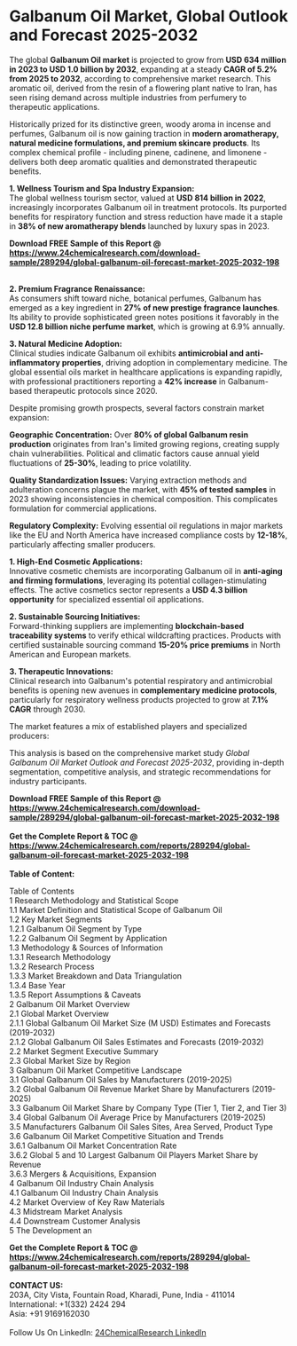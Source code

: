 <h1>Galbanum Oil Market, Global Outlook and Forecast 2025-2032</h1><p>The global <strong>Galbanum Oil market</strong> is projected to grow from <strong>USD 634 million in 2023 to USD 1.0 billion by 2032</strong>, expanding at a steady <strong>CAGR of 5.2% from 2025 to 2032</strong>, according to comprehensive market research. This aromatic oil, derived from the resin of a flowering plant native to Iran, has seen rising demand across multiple industries from perfumery to therapeutic applications.</p><p>Historically prized for its distinctive green, woody aroma in incense and perfumes, Galbanum oil is now gaining traction in <strong>modern aromatherapy, natural medicine formulations, and premium skincare products</strong>. Its complex chemical profile - including pinene, cadinene, and limonene - delivers both deep aromatic qualities and demonstrated therapeutic benefits.</p><p><strong>1. Wellness Tourism and Spa Industry Expansion:</strong><br>
The global wellness tourism sector, valued at <strong>USD 814 billion in 2022</strong>, increasingly incorporates Galbanum oil in treatment protocols. Its purported benefits for respiratory function and stress reduction have made it a staple in <strong>38% of new aromatherapy blends</strong> launched by luxury spas in 2023.</p><div><b>Download FREE Sample of this Report @ 
            <a href="https://www.24chemicalresearch.com/download-sample/289294/global-galbanum-oil-forecast-market-2025-2032-198">
            https://www.24chemicalresearch.com/download-sample/289294/global-galbanum-oil-forecast-market-2025-2032-198</a></b></div><br><p><strong>2. Premium Fragrance Renaissance:</strong><br>
As consumers shift toward niche, botanical perfumes, Galbanum has emerged as a key ingredient in <strong>27% of new prestige fragrance launches</strong>. Its ability to provide sophisticated green notes positions it favorably in the <strong>USD 12.8 billion niche perfume market</strong>, which is growing at 6.9% annually.</p><p><strong>3. Natural Medicine Adoption:</strong><br>
Clinical studies indicate Galbanum oil exhibits <strong>antimicrobial and anti-inflammatory properties</strong>, driving adoption in complementary medicine. The global essential oils market in healthcare applications is expanding rapidly, with professional practitioners reporting a <strong>42% increase</strong> in Galbanum-based therapeutic protocols since 2020.</p><p>Despite promising growth prospects, several factors constrain market expansion:</p><p><strong>Geographic Concentration:</strong> Over <strong>80% of global Galbanum resin production</strong> originates from Iran's limited growing regions, creating supply chain vulnerabilities. Political and climatic factors cause annual yield fluctuations of <strong>25-30%</strong>, leading to price volatility.</p><p><strong>Quality Standardization Issues:</strong> Varying extraction methods and adulteration concerns plague the market, with <strong>45% of tested samples</strong> in 2023 showing inconsistencies in chemical composition. This complicates formulation for commercial applications.</p><p><strong>Regulatory Complexity:</strong> Evolving essential oil regulations in major markets like the EU and North America have increased compliance costs by <strong>12-18%</strong>, particularly affecting smaller producers.</p><p><strong>1. High-End Cosmetic Applications:</strong><br>
Innovative cosmetic chemists are incorporating Galbanum oil in <strong>anti-aging and firming formulations</strong>, leveraging its potential collagen-stimulating effects. The active cosmetics sector represents a <strong>USD 4.3 billion opportunity</strong> for specialized essential oil applications.</p><p><strong>2. Sustainable Sourcing Initiatives:</strong><br>
Forward-thinking suppliers are implementing <strong>blockchain-based traceability systems</strong> to verify ethical wildcrafting practices. Products with certified sustainable sourcing command <strong>15-20% price premiums</strong> in North American and European markets.</p><p><strong>3. Therapeutic Innovations:</strong><br>
Clinical research into Galbanum's potential respiratory and antimicrobial benefits is opening new avenues in <strong>complementary medicine protocols</strong>, particularly for respiratory wellness products projected to grow at <strong>7.1% CAGR</strong> through 2030.</p><p>The market features a mix of established players and specialized producers:</p><p>This analysis is based on the comprehensive market study <em>Global Galbanum Oil Market Outlook and Forecast 2025-2032</em>, providing in-depth segmentation, competitive analysis, and strategic recommendations for industry participants.</p><div><b>Download FREE Sample of this Report @ 
            <a href="https://www.24chemicalresearch.com/download-sample/289294/global-galbanum-oil-forecast-market-2025-2032-198">
            https://www.24chemicalresearch.com/download-sample/289294/global-galbanum-oil-forecast-market-2025-2032-198</a></b></div><br><div><b>Get the Complete Report & TOC @ 
            <a href="https://www.24chemicalresearch.com/reports/289294/global-galbanum-oil-forecast-market-2025-2032-198">
            https://www.24chemicalresearch.com/reports/289294/global-galbanum-oil-forecast-market-2025-2032-198</a></b></div><br>
            <b>Table of Content:</b><p>Table of Contents<br />
1 Research Methodology and Statistical Scope<br />
1.1 Market Definition and Statistical Scope of Galbanum Oil<br />
1.2 Key Market Segments<br />
1.2.1 Galbanum Oil Segment by Type<br />
1.2.2 Galbanum Oil Segment by Application<br />
1.3 Methodology & Sources of Information<br />
1.3.1 Research Methodology<br />
1.3.2 Research Process<br />
1.3.3 Market Breakdown and Data Triangulation<br />
1.3.4 Base Year<br />
1.3.5 Report Assumptions & Caveats<br />
2 Galbanum Oil Market Overview<br />
2.1 Global Market Overview<br />
2.1.1 Global Galbanum Oil Market Size (M USD) Estimates and Forecasts (2019-2032)<br />
2.1.2 Global Galbanum Oil Sales Estimates and Forecasts (2019-2032)<br />
2.2 Market Segment Executive Summary<br />
2.3 Global Market Size by Region<br />
3 Galbanum Oil Market Competitive Landscape<br />
3.1 Global Galbanum Oil Sales by Manufacturers (2019-2025)<br />
3.2 Global Galbanum Oil Revenue Market Share by Manufacturers (2019-2025)<br />
3.3 Galbanum Oil Market Share by Company Type (Tier 1, Tier 2, and Tier 3)<br />
3.4 Global Galbanum Oil Average Price by Manufacturers (2019-2025)<br />
3.5 Manufacturers Galbanum Oil Sales Sites, Area Served, Product Type<br />
3.6 Galbanum Oil Market Competitive Situation and Trends<br />
3.6.1 Galbanum Oil Market Concentration Rate<br />
3.6.2 Global 5 and 10 Largest Galbanum Oil Players Market Share by Revenue<br />
3.6.3 Mergers & Acquisitions, Expansion<br />
4 Galbanum Oil Industry Chain Analysis<br />
4.1 Galbanum Oil Industry Chain Analysis<br />
4.2 Market Overview of Key Raw Materials<br />
4.3 Midstream Market Analysis<br />
4.4 Downstream Customer Analysis<br />
5 The Development an</p><div><b>Get the Complete Report & TOC @ 
            <a href="https://www.24chemicalresearch.com/reports/289294/global-galbanum-oil-forecast-market-2025-2032-198">
            https://www.24chemicalresearch.com/reports/289294/global-galbanum-oil-forecast-market-2025-2032-198</a></b></div><br><b>CONTACT US:</b><br>
            203A, City Vista, Fountain Road, Kharadi, Pune, India - 411014<br>
            International: +1(332) 2424 294<br>
            Asia: +91 9169162030 <br><br>
            Follow Us On LinkedIn: <a href="https://www.linkedin.com/company/24chemicalresearch/">24ChemicalResearch LinkedIn</a>